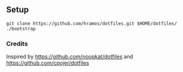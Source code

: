 ## Setup

```
git clone https://github.com/hramos/dotfiles.git $HOME/dotfiles/
./bootstrap
```

### Credits

Inspired by https://github.com/noopkat/dotfiles and https://github.com/cpojer/dotfiles
